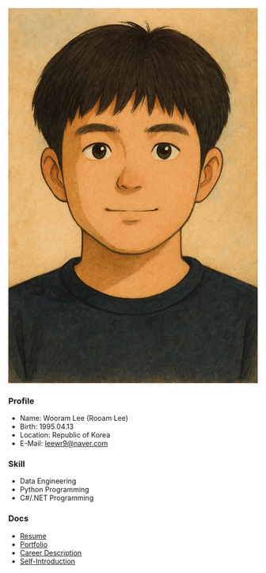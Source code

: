 <div align="center">
  <img src="https://raw.githubusercontent.com/leewr9/leewr9/refs/heads/master/id_picture_ghibli.png" />
</div>

### Profile
- Name: Wooram Lee (Rooam Lee)
- Birth: 1995.04.13
- Location: Republic of Korea
- E-Mail: [leewr9@naver.com](mailto:leewr9@naver.com)

### Skill
- Data Engineering
- Python Programming
- C#/.NET Programming

### Docs
- [Resume](https://leewr9.github.io/docs/resume.pdf)
- [Portfolio](https://leewr9.github.io/docs/portfolio.pdf)
- [Career Description](https://leewr9.github.io/docs/career.pdf)
- [Self-Introduction](https://leewr9.github.io/docs/introduction.pdf)
